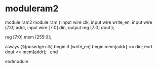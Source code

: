 # moduleram2
module ram2
module ram (
  input wire clk,
  input wire write_en,
  input wire [7:0] addr,
  input wire [7:0] din,
  output reg [7:0] dout
);

  reg [7:0] mem [255:0];

  always @(posedge clk) begin
    if (write_en) begin
      mem[addr] <= din;
    end
    dout <= mem[addr];
  end

endmodule
